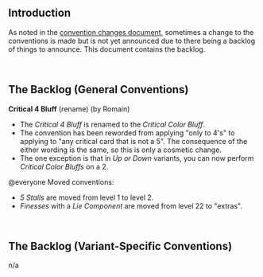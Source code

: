 ## Introduction

As noted in the [convention changes document](convention-changes.md), sometimes a change to the conventions is made but is not yet announced due to there being a backlog of things to announce. This document contains the backlog.

<br />

## The Backlog (General Conventions)

**Critical 4 Bluff** (rename) (by Romain)

- The *Critical 4 Bluff* is renamed to the *Critical Color Bluff*.
- The convention has been reworded from applying "only to 4's" to applying to "any critical card that is not a 5". The consequence of the either wording is the same, so this is only a cosmetic change.
- The one exception is that in *Up or Down* variants, you can now perform *Critical Color Bluffs* on a 2.

@everyone Moved conventions:

- *5 Stalls* are moved from level 1 to level 2.
- *Finesses* with a *Lie Component* are moved from level 22 to "extras".

<br />

## The Backlog (Variant-Specific Conventions)

n/a
